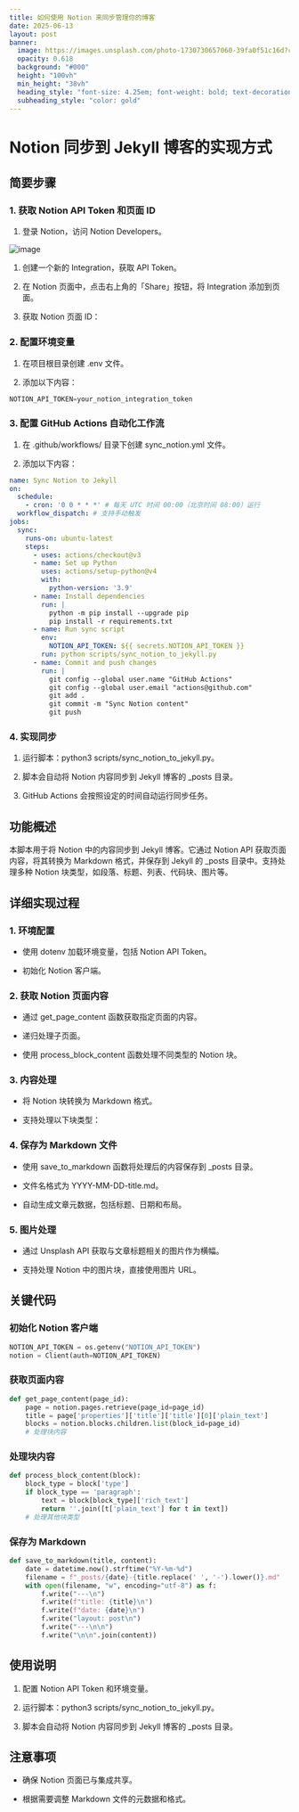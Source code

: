 ```yaml
---
title: 如何使用 Notion 来同步管理你的博客
date: 2025-06-13
layout: post
banner:
  image: https://images.unsplash.com/photo-1730730657060-39fa0f51c16d?crop=entropy&cs=tinysrgb&fit=max&fm=jpg&ixid=M3w2OTIwMzJ8MHwxfHJhbmRvbXx8fHx8fHx8fDE3NDk4MDMzNDN8&ixlib=rb-4.1.0&q=80&w=1080
  opacity: 0.618
  background: "#000"
  height: "100vh"
  min_height: "38vh"
  heading_style: "font-size: 4.25em; font-weight: bold; text-decoration: underline"
  subheading_style: "color: gold"
---
```


# Notion 同步到 Jekyll 博客的实现方式

## 简要步骤

### 1. 获取 Notion API Token 和页面 ID

1. 登录 Notion，访问 Notion Developers。

![image](https://prod-files-secure.s3.us-west-2.amazonaws.com/a7a0cc5a-89b9-4cda-8686-1fba0ca52f40/d19c1afe-dea5-4312-9333-786b0ba83054/image.png?X-Amz-Algorithm=AWS4-HMAC-SHA256&X-Amz-Content-Sha256=UNSIGNED-PAYLOAD&X-Amz-Credential=ASIAZI2LB466U2KJZUDL%2F20250613%2Fus-west-2%2Fs3%2Faws4_request&X-Amz-Date=20250613T082903Z&X-Amz-Expires=3600&X-Amz-Security-Token=IQoJb3JpZ2luX2VjECcaCXVzLXdlc3QtMiJGMEQCIG9Jaw%2B1UM9o%2Fr2e16BFAEDpWDLJwh7RCygdiAe9QpXAAiAkr%2FGVlyJSyMjxzuT4TCssMP9ArtherHTvnS1vep6vHCr%2FAwgQEAAaDDYzNzQyMzE4MzgwNSIMBAzLlgSV4Sau%2BpgrKtwDP9HTAjvL6Dzf90S0kHBWjqVIjC2FtZmi0wt%2FMRAqs55xWLYAXCkFA3E1Y8xRWFoXkKFaaKAcU%2B3kDhuYoK0I85aDzEBVtzeWdloQpNWInyvBCihY%2F3wZyx%2FfJ2x7B%2BxvLi7MAE7eoL%2FHMrBMLQKYxuitJ4cjtfVLqlJg2lu%2FomZDJbzlurSRdDV%2BNnVy8uYfHWv5Ws5RJkscxBb1RLgZjRJfKBjCjZKAYTYuyhhPLzPoTbKmQaPfdeKFEWPlGnvfFsVYlYzOdvUSb7G2Otjd9jImSw2tkPKAMWfQTMTAkqKq%2Fy65IWQ1SqlH7dJV0v7pVzOjLzKQm0uA4aBOvfon0HNda1Q3z17lIfnoo1CDOyY%2FdFgsdeVVB7wuiN7riyfhrjMJLn0EdL%2FgpCHyBbqG%2B9lg%2FX4IISYq6rWjHPV53xBnbzhBLZAFx17kmVZDVDbpPfZw86WeqPaipJyC%2BlJ%2Bj8fTn7Jy5A9eWYVlEX5S4ge8R3sAeiMVUAge6dADDVhPRhDMJmVd4qy4YteIIySJuBcwiqHepPya%2FqHx5qRjBj1JeURqYzW2N404CvQUMlw4X2qoTuEJDyfWvnhSf9zHDSzVBnFAJ93OkYAGmxIiT4qGC%2FqIuKp%2BtOoGi14wwJ2vwgY6pgHQoW2BT8SYzHm%2Bkg7rFNPtbCypy4WxDzjWxH5m%2FDXLCcrs6nYkcTe8MCphacwLsQsxMbLoMqN1o582m4AQpz%2FLn23ZjRQvlJN8%2Bhl2nW4GeIqC1MiobsbvkPAfmPgX8zwz5jKe%2F4ehJOF8YuroR9Dvt7LvAHe6tZBvx9uRoNPNocrGBfw1tt49drdHdTuvZecjB4bcc3Z%2FCRc0UO4PicgkDSA6lWAF&X-Amz-Signature=0d0e70e5fbd7764b3bdc60ee2552515884150aede0f56710a2128f2ed366e23e&X-Amz-SignedHeaders=host&x-amz-checksum-mode=ENABLED&x-id=GetObject)

1. 创建一个新的 Integration，获取 API Token。

1. 在 Notion 页面中，点击右上角的「Share」按钮，将 Integration 添加到页面。

1. 获取 Notion 页面 ID：


### 2. 配置环境变量

1. 在项目根目录创建 .env 文件。

1. 添加以下内容：

```javascript
NOTION_API_TOKEN=your_notion_integration_token
```

### 3. 配置 GitHub Actions 自动化工作流

1. 在 .github/workflows/ 目录下创建 sync_notion.yml 文件。

1. 添加以下内容：

```yaml
name: Sync Notion to Jekyll
on:
  schedule:
    - cron: '0 0 * * *' # 每天 UTC 时间 00:00（北京时间 08:00）运行
  workflow_dispatch: # 支持手动触发
jobs:
  sync:
    runs-on: ubuntu-latest
    steps:
      - uses: actions/checkout@v3
      - name: Set up Python
        uses: actions/setup-python@v4
        with:
          python-version: '3.9'
      - name: Install dependencies
        run: |
          python -m pip install --upgrade pip
          pip install -r requirements.txt
      - name: Run sync script
        env:
          NOTION_API_TOKEN: ${{ secrets.NOTION_API_TOKEN }}
        run: python scripts/sync_notion_to_jekyll.py
      - name: Commit and push changes
        run: |
          git config --global user.name "GitHub Actions"
          git config --global user.email "actions@github.com"
          git add .
          git commit -m "Sync Notion content"
          git push
```

### 4. 实现同步

1. 运行脚本：python3 scripts/sync_notion_to_jekyll.py。

1. 脚本会自动将 Notion 内容同步到 Jekyll 博客的 _posts 目录。

1. GitHub Actions 会按照设定的时间自动运行同步任务。

## 功能概述

本脚本用于将 Notion 中的内容同步到 Jekyll 博客。它通过 Notion API 获取页面内容，将其转换为 Markdown 格式，并保存到 Jekyll 的 _posts 目录中。支持处理多种 Notion 块类型，如段落、标题、列表、代码块、图片等。

## 详细实现过程

### 1. 环境配置

- 使用 dotenv 加载环境变量，包括 Notion API Token。

- 初始化 Notion 客户端。

### 2. 获取 Notion 页面内容

- 通过 get_page_content 函数获取指定页面的内容。

- 递归处理子页面。

- 使用 process_block_content 函数处理不同类型的 Notion 块。

### 3. 内容处理

- 将 Notion 块转换为 Markdown 格式。

- 支持处理以下块类型：


### 4. 保存为 Markdown 文件

- 使用 save_to_markdown 函数将处理后的内容保存到 _posts 目录。

- 文件名格式为 YYYY-MM-DD-title.md。

- 自动生成文章元数据，包括标题、日期和布局。

### 5. 图片处理

- 通过 Unsplash API 获取与文章标题相关的图片作为横幅。

- 支持处理 Notion 中的图片块，直接使用图片 URL。

## 关键代码

### 初始化 Notion 客户端

```python
NOTION_API_TOKEN = os.getenv("NOTION_API_TOKEN")
notion = Client(auth=NOTION_API_TOKEN)
```

### 获取页面内容

```python
def get_page_content(page_id):
    page = notion.pages.retrieve(page_id=page_id)
    title = page['properties']['title']['title'][0]['plain_text']
    blocks = notion.blocks.children.list(block_id=page_id)
    # 处理块内容
```

### 处理块内容

```python
def process_block_content(block):
    block_type = block['type']
    if block_type == 'paragraph':
        text = block[block_type]['rich_text']
        return ''.join([t['plain_text'] for t in text])
    # 处理其他块类型
```

### 保存为 Markdown

```python
def save_to_markdown(title, content):
    date = datetime.now().strftime("%Y-%m-%d")
    filename = f"_posts/{date}-{title.replace(' ', '-').lower()}.md"
    with open(filename, "w", encoding="utf-8") as f:
        f.write("---\n")
        f.write(f"title: {title}\n")
        f.write(f"date: {date}\n")
        f.write("layout: post\n")
        f.write("---\n\n")
        f.write("\n\n".join(content))
```

## 使用说明

1. 配置 Notion API Token 和环境变量。

1. 运行脚本：python3 scripts/sync_notion_to_jekyll.py。

1. 脚本会自动将 Notion 内容同步到 Jekyll 博客的 _posts 目录。

## 注意事项

- 确保 Notion 页面已与集成共享。

- 根据需要调整 Markdown 文件的元数据和格式。